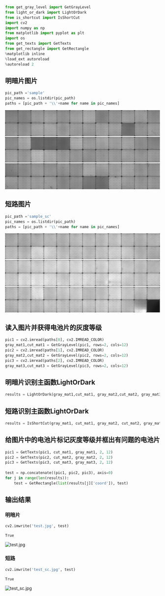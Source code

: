 

```python
from get_gray_level import GetGrayLevel
from light_or_dark import LightOrDark
from is_shortcut import IsShortCut
import cv2
import numpy as np
from matplotlib import pyplot as plt
import os
from get_texts import GetTexts
from get_rectangle import GetRectangle
%matplotlib inline
%load_ext autoreload
%autoreload 2
```

## 明暗片图片


```python
pic_path ='sample'
pic_names = os.listdir(pic_path)
paths = [pic_path + '\\'+name for name in pic_names]
```

![sample1.jpg](https://github.com/dc-ley/guangfudl/blob/dev/sample/sample1.jpg)
![sample2.jpg](https://github.com/dc-ley/guangfudl/blob/dev/sample/sample2.jpg)
![sample3.jpg](https://github.com/dc-ley/guangfudl/blob/dev/sample/sample3.jpg)

## 短路图片


```python
pic_path ='sample_sc'
pic_names = os.listdir(pic_path)
paths = [pic_path + '\\'+name for name in pic_names]
```

![sample_sc1.jpg](https://github.com/dc-ley/guangfudl/blob/dev/sample_sc/sample_sc1.jpg)
![sample_sc2.jpg](https://github.com/dc-ley/guangfudl/blob/dev/sample_sc/sample_sc2.jpg)
![sample_sc3.jpg](https://github.com/dc-ley/guangfudl/blob/dev/sample_sc/sample_sc3.jpg)

## 读入图片并获得电池片的灰度等级


```python
pic1 = cv2.imread(paths[0], cv2.IMREAD_COLOR)
gray_mat1,cut_mat1 = GetGrayLevel(pic1, rows=2, cols=12)
pic2 = cv2.imread(paths[1], cv2.IMREAD_COLOR)
gray_mat2,cut_mat2 = GetGrayLevel(pic2, rows=2, cols=12)
pic3 = cv2.imread(paths[2], cv2.IMREAD_COLOR)
gray_mat3,cut_mat3 = GetGrayLevel(pic3, rows=2, cols=12)
```

## 明暗片识别主函数LightOrDark


```python
results = LightOrDark(gray_mat1,cut_mat1, gray_mat2,cut_mat2, gray_mat3,cut_mat3, threshold=1)
```

## 短路识别主函数LightOrDark


```python
results = IsShortCut(gray_mat1, cut_mat1, gray_mat2, cut_mat2, gray_mat3, cut_mat3, threshold=14)
```

## 给图片中的电池片标记灰度等级并框出有问题的电池片


```python
pic1 = GetTexts(pic1, cut_mat1, gray_mat1, 2, 12)
pic2 = GetTexts(pic2, cut_mat2, gray_mat2, 2, 12)
pic3 = GetTexts(pic3, cut_mat3, gray_mat3, 2, 12)
    
test = np.concatenate((pic1, pic2, pic3), axis=0)
for j in range(len(results)):
    test = GetRectangle(list(results[j]['coord']), test)
```

## 输出结果

### 明暗片


```python
cv2.imwrite('test.jpg', test)
```




    True



![test.jpg](https://github.com/dc-ley/guangfudl/blob/dev/figures/test.jpg)

### 短路


```python
cv2.imwrite('test_sc.jpg', test)
```




    True



![test_sc.jpg](https://github.com/dc-ley/guangfudl/blob/dev/figures/test_sc.jpg)
